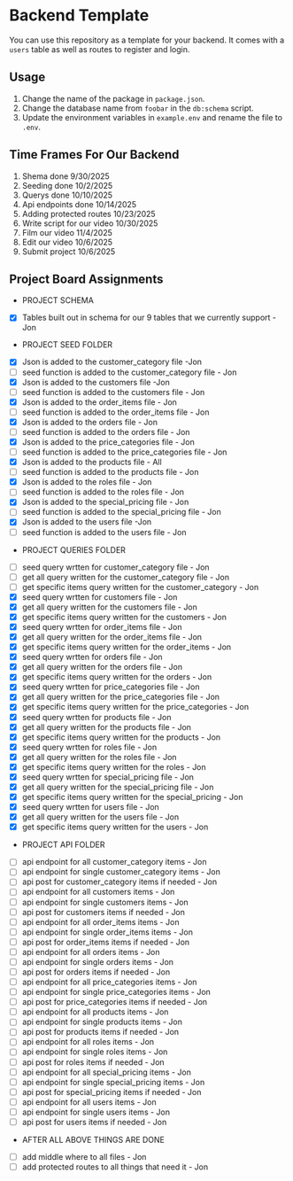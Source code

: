 # Backend Template

You can use this repository as a template for your backend. It comes with a `users` table
as well as routes to register and login.

## Usage

1. Change the name of the package in `package.json`.
2. Change the database name from `foobar` in the `db:schema` script.
3. Update the environment variables in `example.env` and rename the file to `.env`.

## Time Frames For Our Backend

1. Shema done 9/30/2025
2. Seeding done 10/2/2025
3. Querys done 10/10/2025
4. Api endpoints done 10/14/2025
5. Adding protected routes 10/23/2025
6. Write script for our video 10/30/2025
7. Film our video 11/4/2025
8. Edit our video 10/6/2025
9. Submit project 10/6/2025

## Project Board Assignments
 - PROJECT SCHEMA
- [x] Tables built out in schema for our 9 tables that we currently support - Jon  
- PROJECT SEED FOLDER
- [x] Json is added to the customer_category file -Jon
- [ ] seed function is added to the customer_category file - Jon 
- [x] Json is added to the customers file -Jon
- [ ] seed function is added to the customers file - Jon
- [x] Json is added to the order_items file - Jon
- [ ] seed function is added to the order_items file - Jon
- [x] Json is added to the orders file - Jon
- [ ] seed function is added to the orders file - Jon
- [x] Json is added to the price_categories file - Jon
- [ ] seed function is added to the price_categories file - Jon
- [x] Json is added to the products file - All
- [ ] seed function is added to the products file - Jon
- [x] Json is added to the roles file - Jon
- [ ] seed function is added to the roles file - Jon
- [x] Json is added to the special_pricing file - Jon
- [ ] seed function is added to the special_pricing file - Jon
- [x] Json is added to the users file -Jon
- [ ] seed function is added to the users file - Jon  
- PROJECT QUERIES FOLDER
- [ ] seed query wrtten for customer_category file - Jon
- [ ] get all query written for the customer_category file - Jon
- [ ] get specific items query written for the customer_category - Jon 
- [x] seed query wrtten for customers file - Jon
- [x] get all query written for the customers file - Jon
- [x] get specific items query written for the customers - Jon 
- [x] seed query wrtten for order_items file - Jon
- [x] get all query written for the order_items file - Jon
- [x] get specific items query written for the order_items - Jon 
- [x] seed query wrtten for orders file - Jon
- [x] get all query written for the orders file - Jon
- [x] get specific items query written for the orders - Jon 
- [x] seed query wrtten for price_categories file - Jon
- [x] get all query written for the price_categories file - Jon
- [x] get specific items query written for the price_categories - Jon 
- [x] seed query wrtten for products file - Jon
- [x] get all query written for the products file - Jon
- [x] get specific items query written for the products - Jon 
- [x] seed query wrtten for roles file - Jon
- [x] get all query written for the roles file - Jon
- [x] get specific items query written for the roles - Jon 
- [x] seed query wrtten for special_pricing file - Jon
- [x] get all query written for the special_pricing file - Jon
- [x] get specific items query written for the special_pricing - Jon 
- [x] seed query wrtten for users file - Jon
- [x] get all query written for the users file - Jon
- [x] get specific items query written for the users - Jon  
- PROJECT API FOLDER
- [ ]  api endpoint for all customer_category items - Jon
- [ ]  api endpoint for single customer_category items - Jon
- [ ]  api post for customer_category items if needed - Jon
- [ ]  api endpoint for all customers items - Jon
- [ ]  api endpoint for single customers items - Jon
- [ ]  api post for customers items if needed - Jon
- [ ]  api endpoint for all order_items items - Jon
- [ ]  api endpoint for single order_items items - Jon
- [ ]  api post for order_items items if needed - Jon
- [ ]  api endpoint for all orders items - Jon
- [ ]  api endpoint for single orders items - Jon
- [ ]  api post for orders items if needed - Jon
- [ ]  api endpoint for all price_categories items - Jon
- [ ]  api endpoint for single price_categories items - Jon
- [ ]  api post for price_categories items if needed - Jon
- [ ]  api endpoint for all products items - Jon
- [ ]  api endpoint for single products items - Jon
- [ ]  api post for products items if needed - Jon
- [ ]  api endpoint for all roles items - Jon
- [ ]  api endpoint for single roles items - Jon
- [ ]  api post for roles items if needed - Jon
- [ ]  api endpoint for all special_pricing items - Jon
- [ ]  api endpoint for single special_pricing items - Jon
- [ ]  api post for special_pricing items if needed - Jon
- [ ]  api endpoint for all users items - Jon
- [ ]  api endpoint for single users items - Jon
- [ ]  api post for users items if needed - Jon  
- AFTER ALL ABOVE THINGS ARE DONE
- [ ] add middle where to all files - Jon
- [ ] add protected routes to all things that need it - Jon
